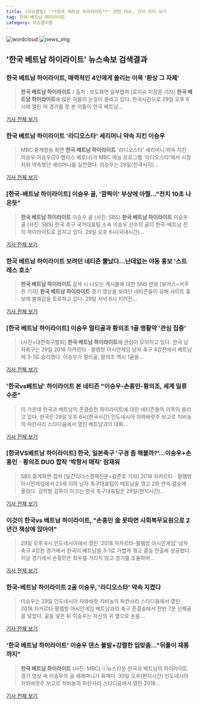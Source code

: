 ```yaml
---
title: (이슈클립) '**한국 베트남 하이라이트**' 관련 이슈, 기사 모아 보기
tag: 한국 베트남 하이라이트
category: 이슈클리핑
---
```

![wordcloud](https://s3.ap-northeast-2.amazonaws.com/lyrics101-wordcloud/2018-08-30-1535581083.png)
![news_img](https://user-images.githubusercontent.com/42597476/44507050-1206f400-a6e4-11e8-8d98-7ffbfebb353f.png)
## **'**한국 베트남 하이라이트**'** 뉴스속보 검색결과
### **한국 베트남 하이라이트**, 매력적인 4인에게 쏠리는 이목 '환상 그 자체'

>**한국 베트남 하이라이트** / 출처 : 보도화면 일부캡쳐 [로이슈 이장훈 기자] **한국 베트남 하이라이트**에 많은 이들의 눈길이 쏠리고 있다. 한국시간으로 29일 오후 6시에 열린 이 경기를 못 본 이들이 한국 베트남...

<a href="http://www.lawissue.co.kr/view.php?ud=2018083004412645626a28b45db0_12" target="_blank">기사 전체 보기</a>

### **한국 베트남 하이라이트** '라디오스타' 세리머니 약속 지킨 이승우

>MBC 중계방송 화면 **한국 베트남 하이라이트** '라디오스타' 세리머니 약속 지킨 이승우 이승우(20·헬라스 베로나)가 MBC 예능 프로그램 '라디오스타'에서 시청자와 약속했던 세리머니를 실천했다. 이승우는 29일(한국시각)...

<a href="http://news20.busan.com/controller/newsController.jsp?newsId=20180830000016" target="_blank">기사 전체 보기</a>

### [한국-베트남 하이라이트] 이승우 골, '깜찍이' 부상에 아찔…"전치 10초 나온듯"

>**한국 베트남 하이라이트** 이승우 골 (사진: SBS) **한국 베트남 하이라이트** 이승우 골 (사진: SBS) 한국 축구 국가대표팀 소속 이승우 선수의 골이 한국-베트남 전의 하이라이트로 꼽히고 있다. 29일 오후 6시(국내시간)...

<a href="http://www.dtnews24.com/news/articleView.html?idxno=524018" target="_blank">기사 전체 보기</a>

### **한국 베트남 하이라이트** 보려던 네티즌 뿔났다...난데없는 야동 홍보 '스트레스 호소'

>**한국 베트남 하이라이트** 검색 시 나오는 게시물에 대한 SNS 반응 [뷰어스=서주원 기자] **한국 베트남 하이라이트** 경기 영상을 보려던 네티즌들이 유해 사이트 홍보에 불쾌감을 토로하고 있다.   29일 저녁 6시 치러진...

<a href="http://viewers.heraldcorp.com/news/articleView.html?idxno=18915" target="_blank">기사 전체 보기</a>

### [**한국 베트남 하이라이트**] 이승우 멀티골과 황의조 1골 맹활약 '관심 집중'

>(사진=대한축구협회) **한국 베트남 하이라이트**에 관심이 모아지고 있다. 한국 남자축구는 29일 2018 자카르타ㆍ팔렘방 아시안게임 남자 축구 4강전에서 베트남에 3-1로 승리했다. 이승우가 멀티골, 황의조 역시 1골을...

<a href="http://www.anewsa.com/detail.php?number=1363270&thread=06r02" target="_blank">기사 전체 보기</a>

### '한국vs베트남' 하이라이트 본 네티즌 "이승우-손흥민-황의조, 세계 일류 수준"

>이 가운데 한국과 베트남의 준결승전 하이라이트에 대한 네티즌들의 이목이 쏠리고 있다. 한국은 29일 오후 6시(한국시간) 인도네시아 자와바랏주 보고르 치비농의 파칸사리 스타디움에서 열린 베트남과의 대회...

<a href="http://view.asiae.co.kr/news/view.htm?idxno=2018083007073658914" target="_blank">기사 전체 보기</a>

### [한국VS베트남 하이라이트] 한국, 일본축구 '구경 좀 해볼까?'…이승우+손흥민ㆍ황의조 DUO 합작 '박항서 매직' 잠재워

>SBS 중계화면 캡쳐 [일간리더스경제신문=김준호 기자] 2018 자카르타ㆍ팔렘방 아시안게임에서 23세 이하 남자 축구대표팀이 베트남을 꺾고 2회 연속 결승에 올랐다. 김학범 감독이 이끄는 한국 축구대표팀은 29일(현지시간)...

<a href="http://leaders.asiae.co.kr/news/articleView.html?idxno=73385" target="_blank">기사 전체 보기</a>

### 이것이 한국vs 베트남 하이라이트, "손흥민 金 못따면 사회복무요원으로 2년간 책상에 앉아야"

>29일 오후 6시 인도네시아에서 열린 '2018 자카르타-팔렘방 아시안게임' 남자 축구 4강전 경기에서 한국이 베트남을 3-1로 가볍게 꺾고 결승 진출에 성공했다. 이날 경기에서 손흥민은 좌우를 가리지 않고 경기를 조율하며...

<a href="http://www.g-enews.com/ko-kr/news/article/news_all/2018083006141975154e4869c120_1/article.html" target="_blank">기사 전체 보기</a>

### 한국-베트남 하이라이트 2골 이승우, '라디오스타' 약속 지켰다

>이승우는 29일 인도네시아 자와바랏 치비농의 파칸사리 스타디움에서 열린 2018 자카르타·팔렘방 아시안게임 베트남과의 축구 준결승에서 전반 7분 선제골을 넣었다. 골을 넣은 뒤 이승우는 자신의 귀 옆으로 손을...

<a href="http://www.kookje.co.kr/news2011/asp/newsbody.asp?code=0600&key=20180830.99099013885" target="_blank">기사 전체 보기</a>

### '**한국 베트남 하이라이트**' 이승우 댄스 불발+강렬한 입맞춤…"뒤풀이 재롱까지"

>**한국 베트남 하이라이트** (사진: MBC) ⓒ뉴스타운 한국과 베트남의 하이라이트 경기 영상 속 이승우의 골 세레머니가 화제다. 30일 오후(현지시간) 인도네시아 자와바랏주 보고르 치비농의 파칸사리 스타디움에서 열린 2018...

<a href="http://www.newstown.co.kr/news/articleView.html?idxno=338519" target="_blank">기사 전체 보기</a>


